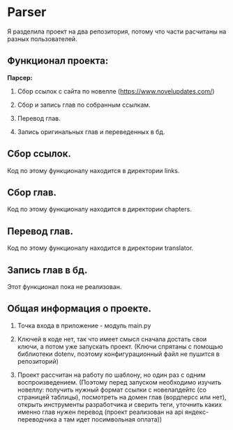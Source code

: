# Parser

Я разделила проект на два репозитория, потому что части расчитаны на разных пользователей. 

## Функционал проекта:

**Парсер:**

1. Сбор ссылок с сайта по новелле (https://www.novelupdates.com/)

2. Сбор и запись глав по собранным ссылкам.

3. Перевод глав.

4. Запись оригинальных глав и переведенных в бд.

## Сбор ссылок. 

Код по этому функционалу находится в директории links.

## Сбор глав.

Код по этому функционалу находится в директории chapters.

## Перевод глав.

Код по этому функционалу находится в директории translator.

## Запись глав в бд. 

Этот функционал пока не реализован.

## Общая информация о проекте.

1. Точка входа в приложение - модуль main.py

2. Ключей в коде нет, так что имеет смысл сначала достать свои ключи, а потом уже запускать проект. (Ключи спрятаны с помощью библиотеки dotenv, поэтому конфигурационный файл не пушится в репозиторий)

3. Проект рассчитан на работу по шаблону, но один раз с одним воспроизведением. (Поэтому перед запуском необходимо изучить новеллу: получить нужный формат ссылки с новелапдейтс (со страницей таблицы), посмотреть на домен глав (вордперсс или нет), открыть инструменты разработчика и сверить теги, уточнить каких именно глав нужен перевод (проект реализован на api яндекс-переводчика а там идет посимвольная оплата))
